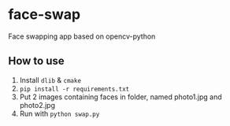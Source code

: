 # face-swap
Face swapping app based on opencv-python

## How to use
1. Install `dlib` & `cmake`
2. `pip install -r requirements.txt`
3. Put 2 images containing faces in folder, named photo1.jpg and photo2.jpg
4. Run with `python swap.py`